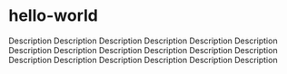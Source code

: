 # hello-world
Description Description Description Description Description Description 
Description Description Description Description Description Description Description 
Description Description Description Description Description 
